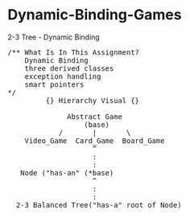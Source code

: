 # Dynamic-Binding-Games
2-3 Tree - Dynamic Binding
<pre>
/** What Is In This Assignment?
    Dynamic Binding
    three derived classes
    exception handling
    smart pointers
*/
         {} Hierarchy Visual {}
    
              Abstract Game
                  (base)
            /       |       \
    Video_Game  Card_Game  Board_Game
                    ^
                    : 
                    :
   Node ("has-an" (*base)
                    ^
                    : 
                    :
  2-3 Balanced Tree("has-a" root of Node)    
</pre>

